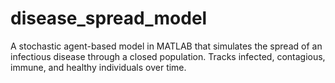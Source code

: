 # disease_spread_model
A stochastic agent-based model in MATLAB that simulates the spread of an infectious disease through a closed population. Tracks infected, contagious, immune, and healthy individuals over time.
